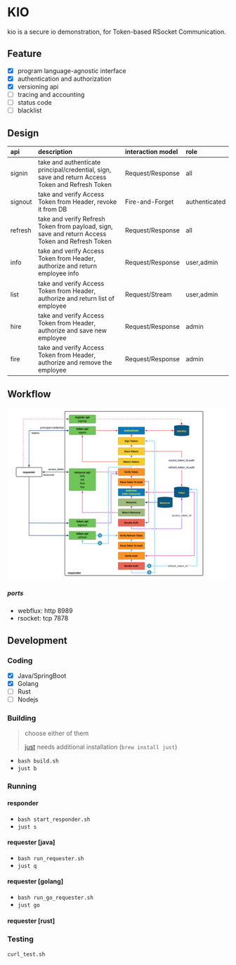 # KIO
kio is a secure io demonstration, for Token-based RSocket Communication.

## Feature

- [x] program language-agnostic interface
- [x] authentication and authorization
- [x] versioning api
- [ ] tracing and accounting
- [ ] status code
- [ ] blacklist

## Design

| api     | description    | interaction model | role          |
| :------ | :------------- | :---------------- | :------------ |
| signin  | take and authenticate principal/credential, sign, save and return Access Token and Refresh Token | Request/Response  | all|
| signout | take and verify Access Token from Header, revoke it from DB  | Fire-and-Forget   | authenticated |
| refresh | take and verify Refresh Token from payload, sign, save and return Access Token and Refresh Token | Request/Response  | all|
| info    | take and verify Access Token from Header, authorize and return employee  info | Request/Response  | user,admin    |
| list    | take and verify Access Token from Header, authorize and return list of employee | Request/Stream    | user,admin    |
| hire    | take and verify Access Token from Header, authorize and save new employee | Request/Response  | admin         |
| fire    | take and verify Access Token from Header, authorize and remove the employee | Request/Response  | admin         |

## Workflow

<img src="img/workflow.png" alt="kio_workflow" style="zoom:70%;" />

##### ports

- webflux: http 8989
- rsocket: tcp  7878

## Development
### Coding
- [x] Java/SpringBoot
- [x] Golang
- [ ] Rust
- [ ] Nodejs

### Building
> choose either of them
>
>  [just](https://github.com/casey/just) needs additional installation (`brew install just`)

- `bash build.sh`
- `just b`

### Running

#### responder
- `bash start_responder.sh`
- `just s`

#### requester [java]
- `bash run_requester.sh`
- `just q`

#### requester [golang]
- `bash run_go_requester.sh`
- `just go`

#### requester [rust]

### Testing
```bash
curl_test.sh
```
